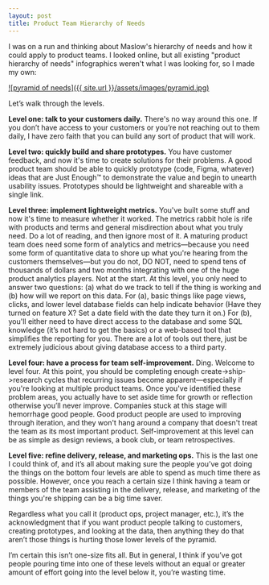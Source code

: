 ```yaml
---
layout: post
title: Product Team Hierarchy of Needs
---
```


I was on a run and thinking about Maslow's hierarchy of needs and how it could apply to product teams. I looked online, but all existing "product hierarchy of needs" infographics weren't what I was looking for, so I made my own: 

[![pyramid of needs]({{ site.url }}/assets/images/pyramid.jpg)](/assets/images/pyramid.jpg)

Let’s walk through the levels.

**Level one: talk to your customers daily.** There's no way around this one. If you don’t have access to your customers or you’re not reaching out to them daily, I have zero faith that you can build any sort of product that will work.

**Level two: quickly build and share prototypes.** You have customer feedback, and now it's time to create solutions for their problems. A good product team should be able to quickly prototype (code, Figma, whatever) ideas that are Just Enough™ to demonstrate the value and begin to unearth usability issues. Prototypes should be lightweight and shareable with a single link. 

**Level three: implement lightweight metrics.** You've built some stuff and now it's time to measure whether it worked. The metrics rabbit hole is rife with products and terms and general misdirection about what you truly need. Do a lot of reading, and then ignore most of it. A maturing product team does need some form of analytics and metrics—because you need some form of quantitative data to shore up what you're hearing from the customers themselves—but you do not, DO NOT, need to spend tens of thousands of dollars and two months integrating with one of the huge product analytics players. Not at the start. At this level, you only need to answer two questions: (a) what do we track to tell if the thing is working and (b) how will we report on this data. For (a), basic things like page views, clicks, and lower level database fields can help indicate behavior (Have they turned on feature X? Set a date field with the date they turn it on.) For (b), you'll either need to have direct access to the database and some SQL knowledge (it’s not hard to get the basics) or a web-based tool that simplifies the reporting for you. There are a lot of tools out there, just be extremely judicious about giving database access to a third party.

**Level four: have a process for team self-improvement.** Ding. Welcome to level four. At this point, you should be completing enough create->ship->research cycles that  recurring issues become apparent—especially if you're looking at multiple product teams.  Once you've identified these problem areas, you actually have to set aside time for growth or reflection otherwise you’ll never improve. Companies stuck at this stage will hemorrhage good people. Good product people are used to improving through iteration, and they won't hang around a company that doesn't treat the team as its most important product. Self-improvement at this level can be as simple as design reviews, a book club, or team retrospectives. 

**Level five: refine delivery, release, and marketing ops.** This is the last one I could think of, and it’s all about making sure the people you’ve got doing the things on the bottom four levels are able to spend as much time there as possible. However, once you reach a certain size I think having a team or members of the team assisting in the delivery, release, and marketing of the things you're shipping can be a big time saver. 

Regardless what you call it (product ops, project manager, etc.), it’s the acknowledgment that if you want product people talking to customers, creating prototypes, and looking at the data, then anything they do that aren’t those things is hurting those lower levels of the pyramid.

I’m certain this isn’t one-size fits all. But in general, I think if you’ve got people pouring time into one of these levels without an equal or greater amount of effort going into the level below it, you’re wasting time.